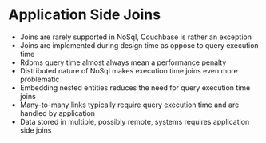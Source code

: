 # Application Side Joins #

* Joins are rarely supported in NoSql, Couchbase is rather an exception
* Joins are implemented during design time as oppose to query execution time
* Rdbms query time almost always mean a performance penalty
* Distributed nature of NoSql makes execution time joins even more problematic
* Embedding nested entities reduces the need for query execution time joins
* Many-to-many links typically require query execution time and are handled by application
* Data stored in multiple, possibly remote, systems requires application side joins